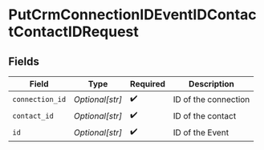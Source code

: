 # PutCrmConnectionIDEventIDContactContactIDRequest


## Fields

| Field                | Type                 | Required             | Description          |
| -------------------- | -------------------- | -------------------- | -------------------- |
| `connection_id`      | *Optional[str]*      | :heavy_check_mark:   | ID of the connection |
| `contact_id`         | *Optional[str]*      | :heavy_check_mark:   | ID of the contact    |
| `id`                 | *Optional[str]*      | :heavy_check_mark:   | ID of the Event      |